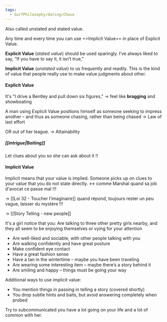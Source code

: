 ```yaml
---
tags:
  - SurfPhilosophy/dating/Chase
---
```

Also called unstated and stated value.

Any time and every time you can use ==Implicit Value== in place of Explicit Value. 

**Explicit Value** (*stated value*) should be used sparingly. I’ve always liked to say, “If you have to say it, it isn’t true,” 

**Implicit Value** (*unstated value*) to us frequently and readily. This is the kind of value that people really use to make value judgments about other.

#### Explicit Value
It's "I drive a Bentley and pull down six figures,"
-> feel like **bragging** and showboating

A man using Explicit Value positions himself as someone seeking to impress another – and thus as someone chasing, rather than being chased
-> Law of last effort

OR out of her league. -> Attainability

##### [[intrigue|Baiting]]
Let clues about you so she can ask about it !!


#### Implicit Value
Implicit means that your value is implied. 
Someone picks up on clues to your value that you do not state directly. <-> comme Marshal quand sa job d'avocat ce passe mal !!!

-> [[Loi 32 - Toucher l’imaginaire]] quand répond, toujours rester un peu vague, laisser du mystère !!!

-> [[Story Telling - new people]]

It's a girl notice that you: 
Are talking to three other pretty girls nearby, and they all seem to be enjoying themselves or vying for your attention
- Are well-liked and sociable, with other people talking with you
- Are walking confidently and have great posture
- Make confident eye contact
- Have a great fashion sense
- Have a tan in the wintertime – maybe you have been traveling
- Are wearing some interesting item – maybe there’s a story behind it
- Are smiling and happy – things must be going your way

Additional ways to use implicit value:
- You mention things in passing in telling a story (covered shortly)
- You drop subtle hints and baits, but avoid answering completely when probed


Try to subcommunicated you have a lot going on your life and a lot of common with her. 